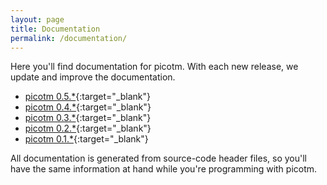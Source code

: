 ```yaml
---
layout: page
title: Documentation
permalink: /documentation/
---
```


Here you'll find documentation for picotm. With each new release, we
update and improve the documentation.

 - [picotm 0.5.\*][picotm-0_5_0]{:target="_blank"}
 - [picotm 0.4.\*][picotm-0_4_0]{:target="_blank"}
 - [picotm 0.3.\*][picotm-0_3_0]{:target="_blank"}
 - [picotm 0.2.\*][picotm-0_2_0]{:target="_blank"}
 - [picotm 0.1.\*][picotm-0_1_0]{:target="_blank"}

All documentation is generated from source-code header files, so you'll
have the same information at hand while you're programming with picotm.

[picotm-0_5_0]: /docs/picotm-doc-0.5.0/index.html
[picotm-0_4_0]: /docs/picotm-doc-0.4.0/index.html
[picotm-0_3_0]: /docs/picotm-doc-0.3.0/index.html
[picotm-0_2_0]: /docs/picotm-doc-0.2.0/index.html
[picotm-0_1_0]: /docs/picotm-0.1.0/index.html
